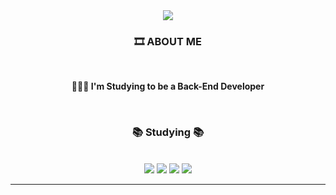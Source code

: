 <div align=center>
<img src="https://capsule-render.vercel.app/api?type=waving&color=ECCEF5&height=200&section=header&text=Welcome&fontSize=70&animation=blinking&fontColor=FFFFFF&desc=My%20GitHub&descSize=30&descAlign=80"% />
</div>

<div align=center>
  
### 🎞 ABOUT ME
<br>
  
**👩🏻‍💻 I'm Studying to be a Back-End Developer**
<div align=center>
<br>
<div align=center>
  
### 📚 Studying 📚
  <br>
  
<img src="https://img.shields.io/badge/java-007396?style=for-the-badge&logo=java&logoColor=white">
<img src="https://img.shields.io/badge/spring-6DB33F?style=for-the-badge&logo=spring&logoColor=white">
<img src="https://img.shields.io/badge/springboot-6DB33F?style=for-the-badge&logo=springboot&logoColor=white">
<img src="https://img.shields.io/badge/mysql-4479A1?style=for-the-badge&logo=mysql&logoColor=white">
<br>
 

</div>

  ---

